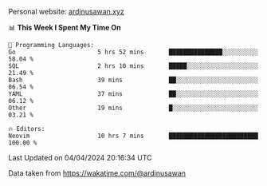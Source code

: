 Personal website: [ardinusawan.xyz](https://ardinusawan.xyz)

<!--START_SECTION:waka-->
📊 **This Week I Spent My Time On** 

```text
💬 Programming Languages: 
Go                       5 hrs 52 mins       ███████████████░░░░░░░░░░   58.04 % 
SQL                      2 hrs 10 mins       █████░░░░░░░░░░░░░░░░░░░░   21.49 % 
Bash                     39 mins             ██░░░░░░░░░░░░░░░░░░░░░░░   06.54 % 
YAML                     37 mins             ██░░░░░░░░░░░░░░░░░░░░░░░   06.12 % 
Other                    19 mins             █░░░░░░░░░░░░░░░░░░░░░░░░   03.21 % 

🔥 Editors: 
Neovim                   10 hrs 7 mins       █████████████████████████   100.00 % 
```


 Last Updated on 04/04/2024 20:16:34 UTC
<!--END_SECTION:waka-->
Data taken from https://wakatime.com/@ardinusawan
